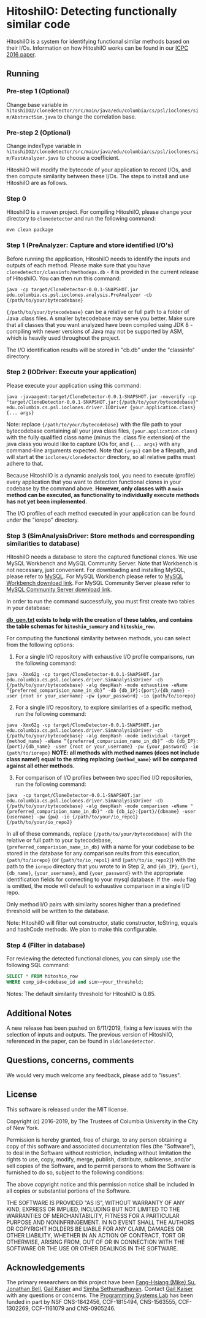 # HitoshiIO: Detecting functionally similar code

HitoshiIO is a system for identifying functional similar methods based on their I/Os. Information on how HitoshiIO works can be found in our [ICPC 2016 paper](http://jonbell.net/icpc_16_hitoshiio.pdf).


Running
-------

### Pre-step 1 (Optional)
Change base variable in `hitoshiIO2/clonedetector/src/main/java/edu/columbia/cs/psl/ioclones/sim/AbstractSim.java` to change the correlation base.

### Pre-step 2 (Optional)
Change indexType variable in `hitoshiIO2/clonedetector/src/main/java/edu/columbia/cs/psl/ioclones/sim/FastAnalyzer.java` to choose a coefficient.

HitoshiIO will modify the bytecode of your application to record I/Os, and then compute similarity between these I/Os. The steps to install and use HitoshiIO are as follows. 

### Step 0

HitoshiIO is a maven project. For compiling HitoshiIO, please change your directory to `clonedetector` and run the following command:

```mvn clean package```

### Step 1 (PreAnalyzer: Capture and store identified I/O's)

Before running the application, HitoshiIO needs to identify the inputs and outputs of each method. Please make sure that you have `clonedetector/classinfo/methodeps.db` - it is provided in the current release of HitoshiIO. You can then run this command:

```java -cp target/CloneDetector-0.0.1-SNAPSHOT.jar edu.columbia.cs.psl.ioclones.analysis.PreAnalyzer -cb {/path/to/your/bytecodebase}```

`{/path/to/your/bytecodebase}` can be a relative or full path to a folder of Java .class files. A smaller bytecodebase may serve you better. Make sure that all classes that you want analyzed have been compiled using JDK 8 - compiling with newer versions of Java may not be supported by ASM, which is heavily used throughout the project.

The I/O identification results will be stored in "cb.db" under the "classinfo" directory.

### Step 2 (IODriver: Execute your application)

Please execute your application using this command:

```java -javaagent:target/CloneDetector-0.0.1-SNAPSHOT.jar -noverify -cp "target/CloneDetector-0.0.1-SNAPSHOT.jar:{/path/to/your/bytecodebase}" edu.columbia.cs.psl.ioclones.driver.IODriver {your.application.class} {... args}```

Note: replace `{/path/to/your/bytecodebase}` with the file path to your bytecodebase containing all your java class files,  `{your.application.class}` with the fully qualified class name (minus the .class file extension) of the java class you would like to capture I/Os for, and `{... args}` with any command-line arguments expected. Note that `{args}` can be a filepath, and will start at the `ioclones/clonedetector` directory, so all relative paths must adhere to that.

Because HitoshiIO is a dynamic analysis tool, you need to execute (profile) every application that you want to detection functional clones in your codebase by the command above. **However, only classes with a `main` method can be executed, as functionality to individually execute methods has not yet been implemented.**

The I/O profiles of each method executed in your application can be found under the "iorepo" directory.

### Step 3 (SimAnalysisDriver: Store methods and corresponding similarities to database)

HitoshiIO needs a database to store the captured functional clones. We use MySQL Workbench and MySQL Community Server. Note that Workbench is not necessary, just convenient. For downloading and installing MySQL, please refer to [MySQL](https://www.mysql.com/). For MySQL Workbench please refer to [MySQL Workbench download link](https://dev.mysql.com/downloads/workbench/). For MySQL Community Server please refer to [MySQL Community Server download link](https://dev.mysql.com/downloads/mysql/).

In order to run the command successfully, you must first create two tables in your database:

**[db_gen.txt](https://github.com/Programming-Systems-Lab/hitoshiIO2/blob/master/clonedetector/classinfo/db_gen.txt) exists to help with the creation of these tables, and contains the table schemas for `hitoshio_summary` and `hitoshio_row`.**

For computing the functional similarity between methods, you can select from the following options:

1. For a single I/O repository with exhaustive I/O profile comparisons, run the following command: 

```java -Xmx62g -cp target/CloneDetector-0.0.1-SNAPSHOT.jar edu.columbia.cs.psl.ioclones.driver.SimAnalysisDriver -cb {/path/to/your/bytecodebase} -alg deepHash -mode exhaustive -eName “{preferred_comparision_name_in_db}” -db {db_IP}:{port}/{db_name} -user {root or your_username} -pw {your_password} -io {path/to/iorepo}```

2. For a single I/O repository, to explore similarities of a specific method, run the following command: 

```java -Xmx62g -cp target/CloneDetector-0.0.1-SNAPSHOT.jar edu.columbia.cs.psl.ioclones.driver.SimAnalysisDriver -cb {/path/to/your/bytecodebase} -alg deepHash -mode individual -target {method_name} -eName “{preferred_comparision_name_in_db}” -db {db_IP}:{port}/{db_name} -user {root or your_username} -pw {your_password} -io {path/to/iorepo}```
**NOTE: all methods with method names (does not include class name!) equal to the string replacing `{method_name}` will be compared against all other methods.**

3. For comparison of I/O profiles between two specified I/O repositories, run the following command: 

```java  -cp target/CloneDetector-0.0.1-SNAPSHOT.jar edu.columbia.cs.psl.ioclones.driver.SimAnalysisDriver -cb {/path/to/your/bytecodebase} -alg deepHash -mode comparison -eName "{preferred_comparision_name_in_db}" -db {db_ip}:{port}/{dbname} -user {username} -pw {pw} -io {/path/to/your/io_repo1} {/path/to/your/io_repo2}```

In all of these commands, replace `{/path/to/your/bytecodebase}` with the relative or full path to your bytecodebase, `{preferred_comparision_name_in_db}` with a name for your codebase to be stored in the database for any comparison reults from this execution, `{path/to/iorepo}` (or `{path/to/io_repo1}` and `{path/to/io_repo2}`) with the path to the `iorepo` directory that you wrote to in Step 2, and `{db_IP}`, `{port}`, `{db_name}`, `{your_username}`, and `{your_password}` with the appropriate identification fields for connecting to your mysql database. If the `-mode` flag is omitted, the mode will default to exhaustive comparison in a single I/O repo.

Only method I/O pairs with similarity scores higher than a predefined threshold will be written to the database.

Note: HitoshiIO will filter out constructor, static constructor, toString, equals and hashCode methods. We plan to make this configurable.

### Step 4 (Filter in database)

For reviewing the detected functional clones, you can simply use the following SQL command:

```sql
SELECT * FROM hitoshio_row
WHERE comp_id=codebase_id and sim>=your_threshold;
```

Notes: The default similarity threshold for HitoshiIO is 0.85.

Additional Notes
------
A new release has been pushed on 6/11/2019, fixing a few issues with the selection of inputs and outputs. The previous version of HitoshiIO, referenced in the paper, can be found in `oldclonedetector`.


Questions, concerns, comments
----
We would very much welcome any feedback, please add to "issues". 

License
-------
This software is released under the MIT license.

Copyright (c) 2016-2019, by The Trustees of Columbia University in the City of New York.

Permission is hereby granted, free of charge, to any person obtaining a copy of this software and associated documentation files (the "Software"), to deal in the Software without restriction, including without limitation the rights to use, copy, modify, merge, publish, distribute, sublicense, and/or sell copies of the Software, and to permit persons to whom the Software is furnished to do so, subject to the following conditions:

The above copyright notice and this permission notice shall be included in all copies or substantial portions of the Software.

THE SOFTWARE IS PROVIDED "AS IS", WITHOUT WARRANTY OF ANY KIND, EXPRESS OR IMPLIED, INCLUDING BUT NOT LIMITED TO THE WARRANTIES OF MERCHANTABILITY, FITNESS FOR A PARTICULAR PURPOSE AND NONINFRINGEMENT. IN NO EVENT SHALL THE AUTHORS OR COPYRIGHT HOLDERS BE LIABLE FOR ANY CLAIM, DAMAGES OR OTHER LIABILITY, WHETHER IN AN ACTION OF CONTRACT, TORT OR OTHERWISE, ARISING FROM, OUT OF OR IN CONNECTION WITH THE SOFTWARE OR THE USE OR OTHER DEALINGS IN THE SOFTWARE.

Acknowledgements
--------
The primary researchers on this project have been [Fang-Hsiang (Mike) Su](mailto:mikefhsu@cs.columbia.edu), [Jonathan Bell](mailto:jbell@cs.columbia.edu), [Gail Kaiser](mailto:kaiser@cs.columbia.edu) and [Simha Sethumadhavan](mailto:simha@cs.columbia.edu). Contact [Gail Kaiser](mailto:kaiser@cs.columbia.edu) with any questions or concerns. The [Programming Systems Lab](http://psl.cs.columbia.edu/) has been funded in part by NSF CNS-1842456, CCF-1815494, CNS-1563555, CCF-1302269, CCF-1161079 and CNS-0905246.

